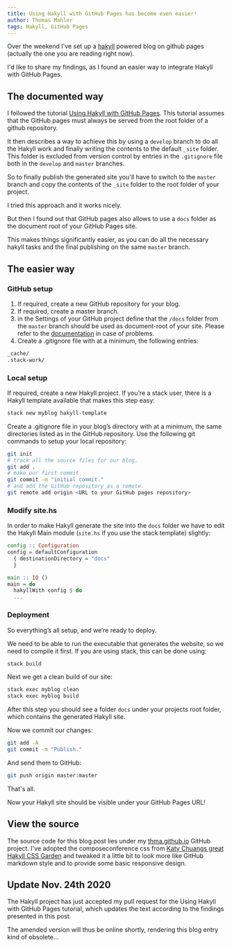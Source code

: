 ```yaml
---
title: Using Hakyll with GitHub Pages has become even easier!
author: Thomas Mahler
tags: Hakyll, GitHub Pages
---
```


Over the weekend I've set up a [hakyll](https://jaspervdj.be/hakyll/) powered blog on github pages (actually the one you are reading right now).

I'd like to share my findings, as I found an easier way to integrate Hakyll with GitHub Pages.

## The documented way

I followed the tutorial [Using Hakyll with GitHub Pages](https://jaspervdj.be/hakyll/tutorials/github-pages-tutorial.html).
This tutorial assumes that the GitHub pages must always be served from the root folder of a github repository. 

It then describes a way to achieve this by using a `develop` branch to do all the Hakyll work and finally writing the contents to the default `_site` folder.
This folder is excluded from version control by entries in the `.gitignore` file both in the `develop` and `master` branches.

So to finally publish the generated site you'll have to switch to the `master` branch and copy the contents of the `_site` folder to the root folder of your project.

I tried this approach and it works nicely.

But then I found out that GitHub pages also allows to use a `docs` folder as the document root of your GitHub Pages site.

This makes things significantly easier, as you can do all the necessary hakyll tasks and the final publishing on the same `master` branch.

## The easier way

### GitHub setup

1. If required, create a new GitHub repository for your blog.
2. If required, create a master branch.
3. in the Settings of your GitHub project define that the `/docs` folder from the `master` branch should be used as document-root of your site.
   Please refer to the [documentation](https://docs.github.com/en/free-pro-team@latest/github/working-with-github-pages/configuring-a-publishing-source-for-your-github-pages-site#choosing-a-publishing-source)
   in case of problems.
4. Create a .gitignore file with at a minimum, the following entries:

```bash
_cache/
.stack-work/
```

### Local setup
If required, create a new Hakyll project. If you’re a stack user, there is a Hakyll template available that makes this step easy:

```bash
stack new myblog hakyll-template
```

Create a .gitignore file in your blog’s directory with at a minimum, the same directories listed as in the GitHub repository.
Use the following git commands to setup your local repository:

```bash
git init
# track all the source files for our blog.
git add .
# make our first commit
git commit -m "initial commit."
# and add the GitHub repository as a remote.
git remote add origin <URL to your GitHub pages repository>
```

### Modify site.hs

In order to make Hakyll generate the site into the `docs` folder we have to edit the Hakyll Main module (`site.hs` if you use the stack template) slightly:

```haskell
config :: Configuration
config = defaultConfiguration
  { destinationDirectory = "docs"
  }

main :: IO ()
main = do
  hakyllWith config $ do
  ...
```

### Deployment

So everything’s all setup, and we’re ready to deploy.

We need to be able to run the executable that generates the website, so we need to compile it first. If you are using stack, this can be done using:

```bash
stack build
```

Next we get a clean build of our site:

```bash
stack exec myblog clean
stack exec myblog build
```

After this step you should see a folder `docs` under your projects root folder, which contains the generated Hakyll site.

Now we commit our changes:

```bash
git add -A
git commit -m "Publish."
```

And send them to GitHub:

```bash
git push origin master:master
```

That's all.

Now your Hakyll site should be visible under your GitHub Pages URL!

## View the source

The source code for this blog post lies under my [thma.github.io](https://github.com/thma/thma.github.io) GitHub project.
I've adopted the composeconference css from [Katy Chuangs great Hakyll CSS Garden](http://katychuang.com/hakyll-cssgarden/gallery/) 
and tweaked it a little bit to look more like GitHub markdown style and to provide some basic responsive design.

## Update Nov. 24th 2020

The Hakyll project has just accepted my pull request for the Using Hakyll with GitHub Pages
tutorial, which updates the text according to the findings presented in this post.

The amended version will thus be online shortly, rendering this blog entry kind of obsolete...
